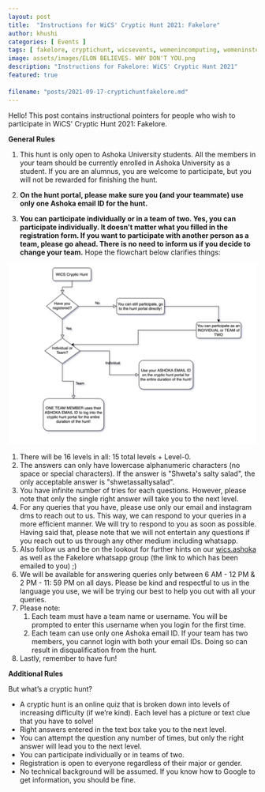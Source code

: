 ```yaml
---
layout: post
title:  "Instructions for WiCS' Cryptic Hunt 2021: Fakelore"
author: khushi
categories: [ Events ]
tags: [ fakelore, cryptichunt, wicsevents, womenincomputing, womeninstem, ashokauniversity, wicsashoka ]
image: assets/images/ELON BELIEVES. WHY DON'T YOU.png
description: "Instructions for Fakelore: WiCS' Cryptic Hunt 2021"
featured: true

filename: "posts/2021-09-17-cryptichuntfakelore.md"
---
```

Hello! This post contains instructional pointers for people who wish to participate in WiCS' Cryptic Hunt 2021: Fakelore.


**General Rules**

1. This hunt is only open to Ashoka University students. All the members in your team should be currently enrolled in Ashoka University as a student. If you are an alumnus, you are welcome to participate, but you will not be rewarded for finishing the hunt.

1. **On the hunt portal, please make sure you (and your teammate) use only one Ashoka email ID for the hunt.**

1. **You can participate individually or in a team of two. Yes, you can participate individually. It doesn't matter what you filled in the registration form. If you want to participate with another person as a team, please go ahead. There is no need to inform us if you decide to change your team.** Hope the flowchart below clarifies things:

![Flowchart](../assets/images/Flowchart.jpeg)

1. There will be 16 levels in all: 15 total levels + Level-0. 
1. The answers can only have lowercase alphanumeric characters (no space or special characters). If the answer is "Shweta's salty salad", the only acceptable answer is "shwetassaltysalad". 
1. You have infinite number of tries for each questions. However, please note that only the single right answer will take you to the next level. 
1. For any queries that you have, please use only our email and instagram dms to reach out to us. This way, we can respond to your queries in a more efficient manner. We will try to respond to you as soon as possible. Having said that, please note that we will not entertain any questions if you reach out to us through any other medium including whatsapp.
1. Also follow us and be on the lookout for further hints on our [wics.ashoka](https://www.instagram.com/wics.ashoka/) as well as the Fakelore whatsapp group (the link to which has been emailed to you) ;)
1. We will be available for answering queries only between 6 AM - 12 PM & 2 PM - 11: 59 PM on all days. Please be kind and respectful to us in the language you use, we will be trying our best to help you out with all your queries.
1. Please note:
	1. Each team must have a team name or username. You will be prompted to enter this username when you login for the first time.
	1. Each team can use only one Ashoka email ID. If your team has two members, you cannot login with both your email IDs. Doing so can result in disqualification from the hunt. 
1. Lastly, remember to have fun!

**Additional Rules**


But what’s a cryptic hunt?
* A cryptic hunt is an online quiz that is broken down into levels of increasing difficulty (if we’re kind). Each level has a picture or text clue that you have to solve! 
* Right answers entered in the text box take you to the next level. 
* You can attempt the question any number of times, but only the right answer will lead you to the next level. 
* You can participate individually or in teams of two.
* Registration is open to everyone regardless of their major or gender. 
* No technical background will be assumed. If you know how to Google to get information, you should be fine. 

<table>
